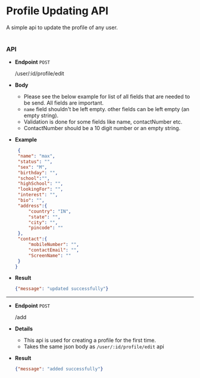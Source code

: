 # Profile Updating API
A simple api to update the profile of any user.
<br>
<br>
### API

* **Endpoint** `POST`
  
  /user/:id/profile/edit
  
* **Body** 
  * Please see the below example for list of all fields that are needed to be send. All fields are important.
  * `name` field shouldn't be left empty. other fields can be left empty (an empty string).
  * Validation is done for some fields like name, contactNumber etc.
  * ContactNumber should be a 10 digit number or an empty string.
  
  
* **Example**
   ```json
    {
    "name": "max",
    "status": "",
    "sex": "M",
    "birthday": "",
    "school":"",
    "highSchool": "",
    "lookingFor": "",
    "interest": "",
    "bio": "",
    "address":{
        "country": "IN",
        "state": "",
        "city": "",
        "pincode": ""
    },
    "contact":{
        "mobileNumber": "",
        "contactEmail": "",
        "ScreenName": ""
    }
  }
   ```

* **Result**
   ```json
   {"message": "updated successfully"}
   ```

<hr>

* **Endpoint** `POST`
  
  /add
  
* **Details**
  * This api is used for creating a profile for the first time.
  * Takes the same json body as `/user/:id/profile/edit` api

* **Result**
   ```json
   {"message": "added successfully"}
   ```

